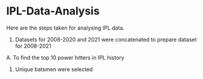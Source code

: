 # IPL-Data-Analysis
Here are the steps taken for analysing IPL data.

1. Datasets for 2008-2020 and 2021 were concatenated to prepare dataset for 2008-2021

A. To find the top 10 power hitters in IPL history
1. Unique batsmen were selected
